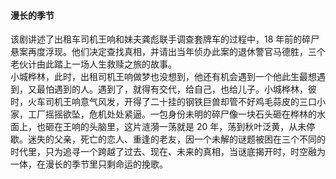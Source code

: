 #### 漫长的季节

该剧讲述了出租车司机王响和妹夫龚彪联手调查套牌车的过程中，18 年前的碎尸悬案再度浮现。他们决定查找真相，并请出当年侦办此案的退休警官马德胜，三个老伙计由此踏上一场人生救赎之旅的故事。  
小城桦林，此时，出租司机王响做梦也没想到，他还有机会遇到一个他此生最想遇到，又最怕遇到的人。遇到了，就得有交代，给自己，也给儿子。小城桦林，彼时，火车司机王响意气风发，开得了二十挂的钢铁巨兽却管不好鸡毛蒜皮的三口小家，工厂摇摇欲坠，危机处处紧逼。一包身份未明的碎尸像一块石头砸在桦林的水面上，也砸在王响的头脑里，这片涟漪一荡就是 20 年，荡到秋叶泛黄，从未停歇。迷失的父亲，死亡的恋人、重逢的老友，因一个未解的谜题被困在三个不同的时代里，只为追寻一个跨越了过去、现在、未来的真相，当谜底揭开时，时空融为一体，在漫长的季节里只剩命运的挽歌。
